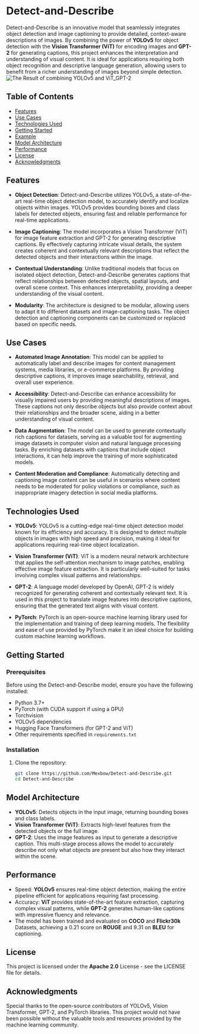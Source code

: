 # Detect-and-Describe

Detect-and-Describe is an innovative model that seamlessly integrates object detection and image captioning to provide detailed, context-aware descriptions of images. By combining the power of **YOLOv5** for object detection with the **Vision Transformer (ViT)** for encoding images and **GPT-2** for generating captions, this project enhances the interpretation and understanding of visual content. It is ideal for applications requiring both object recognition and descriptive language generation, allowing users to benefit from a richer understanding of images beyond simple detection.
![The Result of combining YOLOv5 and ViT_GPT-2](https://github.com/user-attachments/assets/f4a2cfb3-0c30-4f9e-bca0-c800092fd6e3)

## Table of Contents
- [Features](#features)
- [Use Cases](#use-cases)
- [Technologies Used](#technologies-used)
- [Getting Started](#getting-started)
- [Example](#example)
- [Model Architecture](#model-architecture)
- [Performance](#performance)
- [License](#license)
- [Acknowledgments](#acknowledgments)

## Features

- **Object Detection**: Detect-and-Describe utilizes YOLOv5, a state-of-the-art real-time object detection model, to accurately identify and localize objects within images. YOLOv5 provides bounding boxes and class labels for detected objects, ensuring fast and reliable performance for real-time applications.
  
- **Image Captioning**: The model incorporates a Vision Transformer (ViT) for image feature extraction and GPT-2 for generating descriptive captions. By effectively capturing intricate visual details, the system creates coherent and contextually relevant descriptions that reflect the detected objects and their interactions within the image.

- **Contextual Understanding**: Unlike traditional models that focus on isolated object detection, Detect-and-Describe generates captions that reflect relationships between detected objects, spatial layouts, and overall scene context. This enhances interpretability, providing a deeper understanding of the visual content.

- **Modularity**: The architecture is designed to be modular, allowing users to adapt it to different datasets and image-captioning tasks. The object detection and captioning components can be customized or replaced based on specific needs.

## Use Cases

- **Automated Image Annotation**: This model can be applied to automatically label and describe images for content management systems, media libraries, or e-commerce platforms. By providing descriptive captions, it improves image searchability, retrieval, and overall user experience.

- **Accessibility**: Detect-and-Describe can enhance accessibility for visually impaired users by providing meaningful descriptions of images. These captions not only describe objects but also provide context about their relationships and the broader scene, aiding in a better understanding of visual content.

- **Data Augmentation**: The model can be used to generate contextually rich captions for datasets, serving as a valuable tool for augmenting image datasets in computer vision and natural language processing tasks. By enriching datasets with captions that include object interactions, it can help improve the training of more sophisticated models.

- **Content Moderation and Compliance**: Automatically detecting and captioning image content can be useful in scenarios where content needs to be moderated for policy violations or compliance, such as inappropriate imagery detection in social media platforms.

## Technologies Used

- **YOLOv5**: YOLOv5 is a cutting-edge real-time object detection model known for its efficiency and accuracy. It is designed to detect multiple objects in images with high speed and precision, making it ideal for applications requiring real-time object localization.

- **Vision Transformer (ViT)**: ViT is a modern neural network architecture that applies the self-attention mechanism to image patches, enabling effective image feature extraction. It is particularly well-suited for tasks involving complex visual patterns and relationships.

- **GPT-2**: A language model developed by OpenAI, GPT-2 is widely recognized for generating coherent and contextually relevant text. It is used in this project to translate image features into descriptive captions, ensuring that the generated text aligns with visual content.

- **PyTorch**: PyTorch is an open-source machine learning library used for the implementation and training of deep learning models. The flexibility and ease of use provided by PyTorch make it an ideal choice for building custom machine learning workflows.

## Getting Started

### Prerequisites

Before using the Detect-and-Describe model, ensure you have the following installed:

- Python 3.7+
- PyTorch (with CUDA support if using a GPU)
- Torchvision
- YOLOv5 dependencies
- Hugging Face Transformers (for GPT-2 and ViT)
- Other requirements specified in `requirements.txt`

### Installation

1. Clone the repository:
   ```bash
   git clone https://github.com/Mexbow/Detect-and-Describe.git
   cd Detect-and-Describe

## Model Architecture
- **YOLOv5**: Detects objects in the input image, returning bounding boxes and class labels.
- **Vision Transformer (ViT)**: Extracts high-level features from the detected objects or the full image.
- **GPT-2**: Uses the image features as input to generate a descriptive caption.
This multi-stage process allows the model to accurately describe not only what objects are present but also how they interact within the scene.

## Performance
- Speed: **YOLOv5** ensures real-time object detection, making the entire pipeline efficient for applications requiring fast processing.
- Accuracy: **ViT** provides state-of-the-art feature extraction, capturing complex visual patterns, while **GPT-2** generates human-like captions with impressive fluency and relevance.
- The model has been trained and evaluated on **COCO** and **Flickr30k** Datasets, achieving a 0.21 score on **ROUGE** and 9.31 on **BLEU** for captioning.

## License
This project is licensed under the **Apache 2.0** License - see the LICENSE file for details.

## Acknowledgments
Special thanks to the open-source contributors of YOLOv5, Vision Transformer, GPT-2, and PyTorch libraries. This project would not have been possible without the valuable tools and resources provided by the machine learning community.

